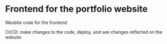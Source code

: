 # Frontend for the portfolio website

Wesbite code for the frontend

CI/CD: make changes to the code, deploy, and see changes reflected on the website
